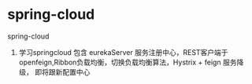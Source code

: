# spring-cloud
spring-cloud
1. 学习springcloud
   包含 eurekaServer 服务注册中心，REST客户端于openfeign,Ribbon负载均衡，切换负载均衡算法，Hystrix + feign 服务降级，
   即将跟新配置中心

